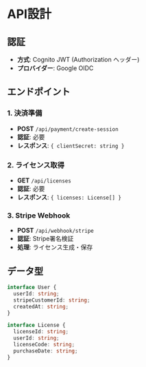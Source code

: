 # API設計

## 認証
- **方式**: Cognito JWT (Authorization ヘッダー)
- **プロバイダー**: Google OIDC

## エンドポイント

### 1. 決済準備
- **POST** `/api/payment/create-session`
- **認証**: 必要
- **レスポンス**: `{ clientSecret: string }`

### 2. ライセンス取得
- **GET** `/api/licenses`
- **認証**: 必要
- **レスポンス**: `{ licenses: License[] }`

### 3. Stripe Webhook
- **POST** `/api/webhook/stripe`
- **認証**: Stripe署名検証
- **処理**: ライセンス生成・保存

## データ型

```typescript
interface User {
  userId: string;
  stripeCustomerId: string;
  createdAt: string;
}

interface License {
  licenseId: string;
  userId: string;
  licenseCode: string;
  purchaseDate: string;
}
```